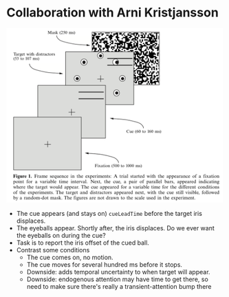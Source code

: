 Collaboration with Arni Kristjansson
==============

![alt text](KristjanssonNakayamaMackeben_stim.png
 "Screencap of the KNM paper")

- The cue appears (and stays on) `cueLeadTime` before the target iris displaces.
- The eyeballs appear. Shortly after, the iris displaces. Do we ever want the eyeballs on during the cue? 
- Task is to report the iris offset of the cued ball.
- Contrast some conditions
  - The cue comes on, no motion.
  - The cue moves for several hundred ms before it stops. 
   - Downside: adds temporal uncertainty to when target will appear.
   - Downside: endogenous attention may have time to get there, so need to make sure there's really a transient-attention bump there




